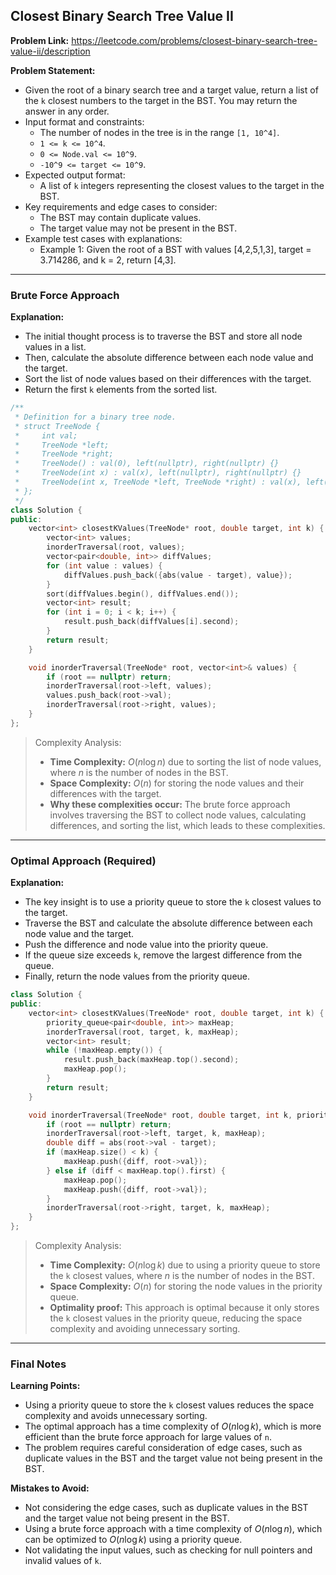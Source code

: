 ## Closest Binary Search Tree Value II
**Problem Link:** https://leetcode.com/problems/closest-binary-search-tree-value-ii/description

**Problem Statement:**
- Given the root of a binary search tree and a target value, return a list of the `k` closest numbers to the target in the BST. You may return the answer in any order.
- Input format and constraints:
  - The number of nodes in the tree is in the range `[1, 10^4]`.
  - `1 <= k <= 10^4`.
  - `0 <= Node.val <= 10^9`.
  - `-10^9 <= target <= 10^9`.
- Expected output format:
  - A list of `k` integers representing the closest values to the target in the BST.
- Key requirements and edge cases to consider:
  - The BST may contain duplicate values.
  - The target value may not be present in the BST.
- Example test cases with explanations:
  - Example 1: Given the root of a BST with values [4,2,5,1,3], target = 3.714286, and k = 2, return [4,3].

---

### Brute Force Approach

**Explanation:**
- The initial thought process is to traverse the BST and store all node values in a list.
- Then, calculate the absolute difference between each node value and the target.
- Sort the list of node values based on their differences with the target.
- Return the first `k` elements from the sorted list.

```cpp
/**
 * Definition for a binary tree node.
 * struct TreeNode {
 *     int val;
 *     TreeNode *left;
 *     TreeNode *right;
 *     TreeNode() : val(0), left(nullptr), right(nullptr) {}
 *     TreeNode(int x) : val(x), left(nullptr), right(nullptr) {}
 *     TreeNode(int x, TreeNode *left, TreeNode *right) : val(x), left(left), right(right) {}
 * };
 */
class Solution {
public:
    vector<int> closestKValues(TreeNode* root, double target, int k) {
        vector<int> values;
        inorderTraversal(root, values);
        vector<pair<double, int>> diffValues;
        for (int value : values) {
            diffValues.push_back({abs(value - target), value});
        }
        sort(diffValues.begin(), diffValues.end());
        vector<int> result;
        for (int i = 0; i < k; i++) {
            result.push_back(diffValues[i].second);
        }
        return result;
    }

    void inorderTraversal(TreeNode* root, vector<int>& values) {
        if (root == nullptr) return;
        inorderTraversal(root->left, values);
        values.push_back(root->val);
        inorderTraversal(root->right, values);
    }
};
```

> Complexity Analysis:
> - **Time Complexity:** $O(n \log n)$ due to sorting the list of node values, where $n$ is the number of nodes in the BST.
> - **Space Complexity:** $O(n)$ for storing the node values and their differences with the target.
> - **Why these complexities occur:** The brute force approach involves traversing the BST to collect node values, calculating differences, and sorting the list, which leads to these complexities.

---

### Optimal Approach (Required)

**Explanation:**
- The key insight is to use a priority queue to store the `k` closest values to the target.
- Traverse the BST and calculate the absolute difference between each node value and the target.
- Push the difference and node value into the priority queue.
- If the queue size exceeds `k`, remove the largest difference from the queue.
- Finally, return the node values from the priority queue.

```cpp
class Solution {
public:
    vector<int> closestKValues(TreeNode* root, double target, int k) {
        priority_queue<pair<double, int>> maxHeap;
        inorderTraversal(root, target, k, maxHeap);
        vector<int> result;
        while (!maxHeap.empty()) {
            result.push_back(maxHeap.top().second);
            maxHeap.pop();
        }
        return result;
    }

    void inorderTraversal(TreeNode* root, double target, int k, priority_queue<pair<double, int>>& maxHeap) {
        if (root == nullptr) return;
        inorderTraversal(root->left, target, k, maxHeap);
        double diff = abs(root->val - target);
        if (maxHeap.size() < k) {
            maxHeap.push({diff, root->val});
        } else if (diff < maxHeap.top().first) {
            maxHeap.pop();
            maxHeap.push({diff, root->val});
        }
        inorderTraversal(root->right, target, k, maxHeap);
    }
};
```

> Complexity Analysis:
> - **Time Complexity:** $O(n \log k)$ due to using a priority queue to store the `k` closest values, where $n$ is the number of nodes in the BST.
> - **Space Complexity:** $O(n)$ for storing the node values in the priority queue.
> - **Optimality proof:** This approach is optimal because it only stores the `k` closest values in the priority queue, reducing the space complexity and avoiding unnecessary sorting.

---

### Final Notes

**Learning Points:**
- Using a priority queue to store the `k` closest values reduces the space complexity and avoids unnecessary sorting.
- The optimal approach has a time complexity of $O(n \log k)$, which is more efficient than the brute force approach for large values of `n`.
- The problem requires careful consideration of edge cases, such as duplicate values in the BST and the target value not being present in the BST.

**Mistakes to Avoid:**
- Not considering the edge cases, such as duplicate values in the BST and the target value not being present in the BST.
- Using a brute force approach with a time complexity of $O(n \log n)$, which can be optimized to $O(n \log k)$ using a priority queue.
- Not validating the input values, such as checking for null pointers and invalid values of `k`.